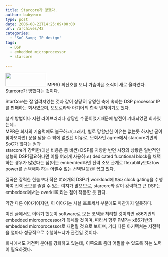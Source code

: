 ```yaml
---
title: Starcore가 망했다.
author: babyworm
type: post
date: 2006-08-22T14:25:09+00:00
url: /archives/42
categories:
  - 'SoC &amp; IP design'
tags:
  - DSP
  - embedded microprocessor
  - starcore

---
```

<img loading="lazy" decoding="async" src="https://i0.wp.com/babyworm.net/wordpress/wp-content/uploads/1/cfile25.uf.114F8D5A4D6A7A7C18E2DB.gif?resize=130%2C43" class="aligncenter" width="130" height="43" alt="" data-recalc-dims="1" />  
MPR(<http://www.mdronline.com/mpr/>) 최신호를 보니 가슴아픈 소식이 새로 올라왔다.  
Starcore가 망했다는 것이다. 

StarCore는 잘 알려져있는 것과 같이 상당히 유명한 축에 속하는 DSP processor IP를 판매하는 회사였으며, 모토로라와 아기어의 합작 벤쳐이기도 했다. 

설계 방법이나 지원 라이브러리나 상당한 수준이었기때문에 발전이 기대되었던 회사였는데..  
MPR은 회사의 기술력에도 불구하고(그래서, 별로 망할만한 이유는 없는듯 하지만 굳이 찾아보자면) 문을 닫을 수 밖에 없었던 이유로, 모회사인 agree에서 starcore기반의 SoC가 없다는 점과  
starcore가 강력한(대신 비용은 좀 비싼) DSP를 지향한 반면 시장의 상황은 일반적인 성능의 DSP(필요하다면 이를 여러개 사용하고) dedicated fucntional block을 채택하는 경우가 많았다는 점(이는 embedded라면 전력 소모 관계로 flexablity보다 low power를 선택해야 하는 어쩔수 없는 선택일듯)을 꼽고 있다.

결국은 강력한 한놈보다 작은 여러개의 DSP가 workload에 따라 clock gating을 수행하여 전력 소모를 줄일 수 있는 여지가 많으므로, starcore와 같이 강력하고 큰 DSP는 embedded에서는 overkill이라는 점이 작용한 듯 한다. 

약간 다른 이야기이지만, 이 이야기는 사실 프로세서 부분에도 마찬가지 일듯하다.

이전 글에서도 이야기 했듯이 software로 모든 코덱을 처리할 것이라면 x86기반의 embedded microprocessor가 득세할 것이며, 따라서 향후 PMP는 x86기반의 embedded microprocessor로 재편될 것으로 보이며, 기타 다른 아키텍쳐는 저전력을 얼마나 성공적으로 수행하느냐가 관건일 것이다. 

회사에서도 저전력 분야를 강화하고 있는데, 이쪽으로 좀더 어필할 수 있도록 하는 노력이 필요하겠다.